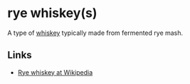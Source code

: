 # rye whiskey(s)

A type of [whiskey]() typically made from fermented rye mash.

## Links

- [Rye whiskey at Wikipedia](https://en.wikipedia.org/wiki/Rye_whiskey)
